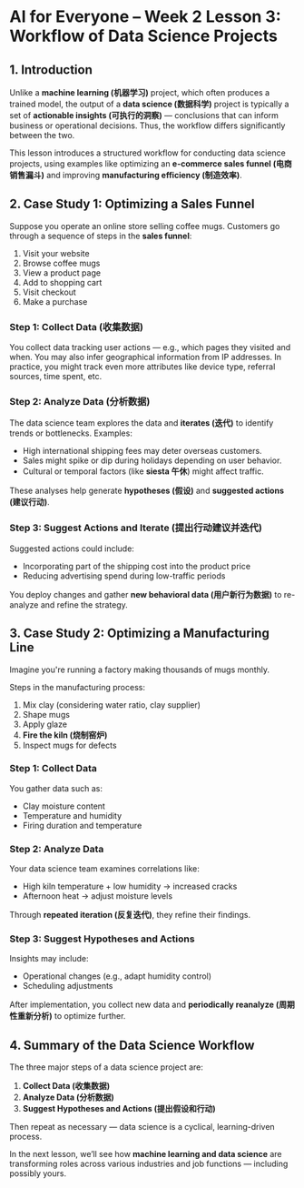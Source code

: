 # AI for Everyone – Week 2 Lesson 3: Workflow of Data Science Projects

## 1. Introduction

Unlike a **machine learning (机器学习)** project, which often produces a trained model, the output of a **data science (数据科学)** project is typically a set of **actionable insights (可执行的洞察)** — conclusions that can inform business or operational decisions. Thus, the workflow differs significantly between the two.

This lesson introduces a structured workflow for conducting data science projects, using examples like optimizing an **e-commerce sales funnel (电商销售漏斗)** and improving **manufacturing efficiency (制造效率)**.

## 2. Case Study 1: Optimizing a Sales Funnel

Suppose you operate an online store selling coffee mugs. Customers go through a sequence of steps in the **sales funnel**:

1. Visit your website
2. Browse coffee mugs
3. View a product page
4. Add to shopping cart
5. Visit checkout
6. Make a purchase

### Step 1: Collect Data (收集数据)

You collect data tracking user actions — e.g., which pages they visited and when. You may also infer geographical information from IP addresses. In practice, you might track even more attributes like device type, referral sources, time spent, etc.

### Step 2: Analyze Data (分析数据)

The data science team explores the data and **iterates (迭代)** to identify trends or bottlenecks. Examples:

- High international shipping fees may deter overseas customers.
- Sales might spike or dip during holidays depending on user behavior.
- Cultural or temporal factors (like **siesta 午休**) might affect traffic.

These analyses help generate **hypotheses (假设)** and **suggested actions (建议行动)**.

### Step 3: Suggest Actions and Iterate (提出行动建议并迭代)

Suggested actions could include:

- Incorporating part of the shipping cost into the product price
- Reducing advertising spend during low-traffic periods

You deploy changes and gather **new behavioral data (用户新行为数据)** to re-analyze and refine the strategy.


## 3. Case Study 2: Optimizing a Manufacturing Line

Imagine you're running a factory making thousands of mugs monthly.

Steps in the manufacturing process:

1. Mix clay (considering water ratio, clay supplier)
2. Shape mugs
3. Apply glaze
4. **Fire the kiln (烧制窑炉)**
5. Inspect mugs for defects

### Step 1: Collect Data

You gather data such as:

- Clay moisture content
- Temperature and humidity
- Firing duration and temperature

### Step 2: Analyze Data

Your data science team examines correlations like:

- High kiln temperature + low humidity → increased cracks
- Afternoon heat → adjust moisture levels

Through **repeated iteration (反复迭代)**, they refine their findings.

### Step 3: Suggest Hypotheses and Actions

Insights may include:

- Operational changes (e.g., adapt humidity control)
- Scheduling adjustments

After implementation, you collect new data and **periodically reanalyze (周期性重新分析)** to optimize further.


## 4. Summary of the Data Science Workflow

The three major steps of a data science project are:

1. **Collect Data (收集数据)**  
2. **Analyze Data (分析数据)**  
3. **Suggest Hypotheses and Actions (提出假设和行动)**

Then repeat as necessary — data science is a cyclical, learning-driven process.

In the next lesson, we’ll see how **machine learning and data science** are transforming roles across various industries and job functions — including possibly yours.
